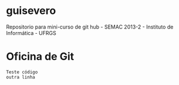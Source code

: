 guisevero
=========

Repositorio para mini-curso de git hub - SEMAC 2013-2 - Instituto de Informática - UFRGS

# Oficina de Git 

    Teste código
    outra linha
